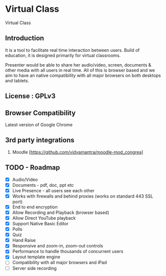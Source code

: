 # Virtual Class
Virtual Class

## Introduction
It is a tool to facilitate real time interaction between users. Build of education, it is designed primarily for virtual classrooms.

Presenter would be able to share her audio/video, screen, documents & other media with all users in real time. All of this is browser based and we aim to have an native compatibility with all major browsers on both desktops and tablets.

## License : GPLv3

## Browser Compatibility
Latest version of Google Chrome

## 3rd party integrations
1) Moodle [https://github.com/vidyamantra/moodle-mod_congrea]

## TODO - Roadmap
- [x] Audio/Video
- [x] Documents - pdf, doc, ppt etc
- [x] Live Presence - all users see each other 
- [x] Works with firewalls and behind proxies (works on standard 443 SSL port)
- [x] End to end encryption
- [x] Allow Recording and Playback (browser based)
- [x] Allow Direct YouTube playback
- [x] Support Native Basic Editor
- [x] Polls
- [x] Quiz
- [x] Hand Raise
- [x] Responsive and zoom-in, zoom-out controls
- [x] Performance to handle thousands of concurrent users
- [x] Layout template engine
- [ ] Compatibility with all major browsers and iPad
- [ ] Server side recording
